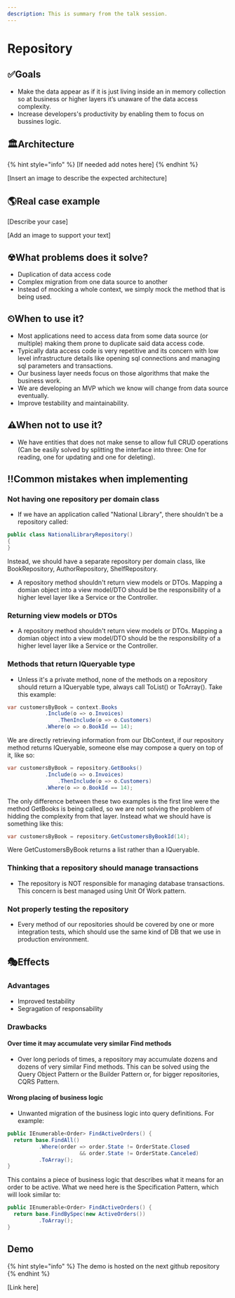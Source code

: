 ```yaml
---
description: This is summary from the talk session.
---
```


# Repository

## ✅Goals

* Make the data appear as if it is just living inside an in memory collection so at business or higher layers it’s unaware of the data access complexity.
* Increase developers's productivity by enabling them to focus on bussines logic.


## 🏛Architecture

{% hint style="info" %}
\[If needed add notes here\]
{% endhint %}

\[Insert an image to describe the expected architecture\]

## 🌎Real case example

\[Describe your case\]

\[Add an image to support your text\]

## ☢What problems does it solve?

* Duplication of data access code
* Complex migration from one data source to another
* Instead of mocking a whole context, we simply mock the method that is being used.

## ⏲When to use it?

* Most applications need to access data from some data source (or multiple) making them prone to duplicate said data access code.
* Typically data access code is very repetitive and its concern with low level infrastructure details like opening sql connections and managing sql parameters and transactions.
* Our business layer needs focus on those algorithms that make the business work.
* We are developing an MVP which we know will change from data source eventually.
* Improve testability and maintainability.

## ⚠When not to use it?

* We have entities that does not make sense to allow full CRUD operations (Can be easily solved by splitting the interface into three: One for reading, one for updating and one for deleting).

## ‼Common mistakes when implementing

### Not having one repository per domain class

* If we have an application called "National Library", there shouldn't be a repository called:
```csharp
public class NationalLibraryRepository() 
{
}
```
  Instead, we should have a separate repository per domain class, like BookRepository, AuthorRepository, ShelfRepository.
* A repository method shouldn't return view models or DTOs. Mapping a domian object into a view model/DTO should be the responsibility of a higher level layer like a Service or the Controller.

### Returning view models or DTOs

* A repository method shouldn't return view models or DTOs. Mapping a domian object into a view model/DTO should be the responsibility of a higher level layer like a Service or the Controller.

### Methods that return IQueryable<T> type

* Unless it's a private method, none of the methods on a repository should return a IQueryable<T> type, always call ToList() or ToArray().
Take this example:
```csharp
var customersByBook = context.Books
			.Include(o => o.Invoices)
				.ThenInclude(o => o.Customers)
			.Where(o => o.BookId == 14);
```
We are directly retrieving information from our DbContext, if our repository method returns IQueryable, someone else may compose a query on top of it, like so:
```csharp
var customersByBook = repository.GetBooks()
			.Include(o => o.Invoices)
				.ThenInclude(o => o.Customers)
			.Where(o => o.BookId == 14);
```
The only difference between these two examples is the first line were the method GetBooks is being called, so we are not solving the problem of hidding the complexity from that layer. Instead what we should have is something like this:
```csharp
var customersByBook = repository.GetCustomersByBookId(14);
```
Were GetCustomersByBook returns a list rather than a IQueryable.

### Thinking that a repository should manage transactions

* The repository is NOT responsible for managing database transactions. This concern is best managed using Unit Of Work pattern.

### Not properly testing the repository

* Every method of our repositories should be covered by one or more integration tests, which should use the same kind of DB that we use in production environment.

## 🎭Effects

### Advantages

* Improved testability
* Segragation of responsability

### Drawbacks

#### Over time it may accumulate very similar Find methods

* Over long periods of times, a repository may accumulate dozens and dozens of very similar Find methods. This can be solved using the Query Object Pattern or the Builder Pattern or, for bigger repositories, CQRS Pattern.

#### Wrong placing of business logic

* Unwanted migration of the business logic into query definitions. For example:

```csharp
public IEnumerable<Order> FindActiveOrders() {
  return base.FindAll()
          .Where(order => order.State != OrderState.Closed 
                       && order.State != OrderState.Canceled)
          .ToArray();
}
```
This contains a piece of business logic that describes what it means for an order to be active. What we need here is the Specification Pattern, which will look similar to:

```csharp
public IEnumerable<Order> FindActiveOrders() {
  return base.FindBySpec(new ActiveOrders())
          .ToArray();
}
```

## Demo 

{% hint style="info" %}
The demo is hosted on the next github repository
{% endhint %}

\[Link here\]

